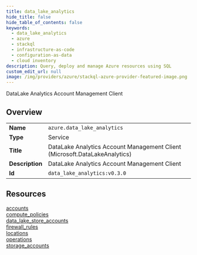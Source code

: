 ```yaml
---
title: data_lake_analytics
hide_title: false
hide_table_of_contents: false
keywords:
  - data_lake_analytics
  - azure
  - stackql
  - infrastructure-as-code
  - configuration-as-data
  - cloud inventory
description: Query, deploy and manage Azure resources using SQL
custom_edit_url: null
image: /img/providers/azure/stackql-azure-provider-featured-image.png
---
```

DataLake Analytics Account Management Client  
    

## Overview
<table><tbody>
<tr><td><b>Name</b></td><td><code>azure.data_lake_analytics</code></td></tr>
<tr><td><b>Type</b></td><td>Service</td></tr>
<tr><td><b>Title</b></td><td>DataLake Analytics Account Management Client (Microsoft.DataLakeAnalytics)</td></tr>
<tr><td><b>Description</b></td><td>DataLake Analytics Account Management Client</td></tr>
<tr><td><b>Id</b></td><td><code>data_lake_analytics:v0.3.0</code></td></tr>
</tbody></table>

## Resources
<div class="row">
<div class="providerDocColumn">
<a href="/providers/azure/data_lake_analytics/accounts/">accounts</a><br />
<a href="/providers/azure/data_lake_analytics/compute_policies/">compute_policies</a><br />
<a href="/providers/azure/data_lake_analytics/data_lake_store_accounts/">data_lake_store_accounts</a><br />
<a href="/providers/azure/data_lake_analytics/firewall_rules/">firewall_rules</a><br />
</div>
<div class="providerDocColumn">
<a href="/providers/azure/data_lake_analytics/locations/">locations</a><br />
<a href="/providers/azure/data_lake_analytics/operations/">operations</a><br />
<a href="/providers/azure/data_lake_analytics/storage_accounts/">storage_accounts</a><br />
</div>
</div>
